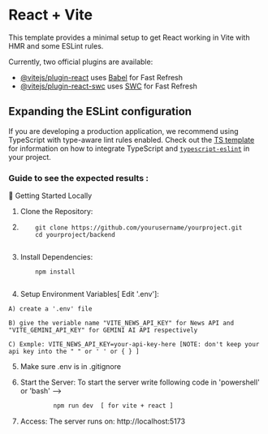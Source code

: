 # React + Vite

This template provides a minimal setup to get React working in Vite with HMR and some ESLint rules.

Currently, two official plugins are available:

- [@vitejs/plugin-react](https://github.com/vitejs/vite-plugin-react/blob/main/packages/plugin-react) uses [Babel](https://babeljs.io/) for Fast Refresh
- [@vitejs/plugin-react-swc](https://github.com/vitejs/vite-plugin-react/blob/main/packages/plugin-react-swc) uses [SWC](https://swc.rs/) for Fast Refresh

## Expanding the ESLint configuration

If you are developing a production application, we recommend using TypeScript with type-aware lint rules enabled. Check out the [TS template](https://github.com/vitejs/vite/tree/main/packages/create-vite/template-react-ts) for information on how to integrate TypeScript and [`typescript-eslint`](https://typescript-eslint.io) in your project.
### Guide to see the expected results :

  🔧 Getting Started Locally

  1. Clone the Repository:
  2. 
     ```bash:
         git clone https://github.com/yourusername/yourproject.git
         cd yourproject/backend

     
  3. Install Dependencies:
     ```bash:
         npm install

     
  4. Setup Environment Variables[ Edit '.env']:

    A) create a '.env' file
  
    B) give the veriable name "VITE_NEWS_API_KEY" for News API and "VITE_GEMINI_API_KEY" for GEMINI AI API respectively
  
    C) Exmple: VITE_NEWS_API_KEY=your-api-key-here [NOTE: don't keep your api key into the " " or ' ' or { } ]

  
  5. Make sure .env is in .gitignore


  6. Start the Server:
       To start the server write following code in 'powershell' or 'bash' -->
     ```bash
              npm run dev  [ for vite + react ]
     
  8. Access:
       The server runs on: http://localhost:5173
